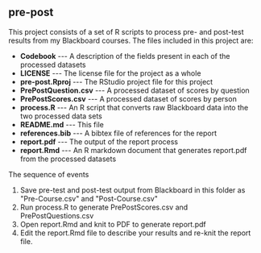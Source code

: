 ## pre-post

This project consists of a set of R scripts to process pre- and post-test results from my Blackboard courses. The files included in this project are:

* **Codebook** --- A description of the fields present in each of the processed datasets
* **LICENSE** --- The license file for the project as a whole
* **pre-post.Rproj** --- The RStudio project file for this project
* **PrePostQuestion.csv** --- A processed dataset of scores by question
* **PrePostScores.csv** --- A processed dataset of scores by person
* **process.R** --- An R script that converts raw Blackboard data into the two processed data sets
* **README.md** --- This file
* **references.bib** --- A bibtex file of references for the report
* **report.pdf** --- The output of the report process
* **report.Rmd** --- An R markdown document that generates report.pdf from the processed datasets

The sequence of events

1) Save pre-test and post-test output from Blackboard in this folder as "Pre-Course.csv" and "Post-Course.csv"  
2) Run process.R to generate PrePostScores.csv and PrePostQuestions.csv  
3) Open report.Rmd and knit to PDF to generate report.pdf
4) Edit the report.Rmd file to describe your results and re-knit the report file.
